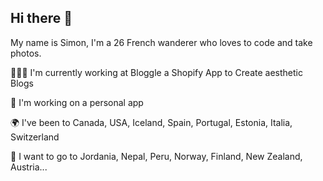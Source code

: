 ## Hi there 👋

My name is Simon, I'm a 26 French wanderer who loves to code and take photos.


👨🏻‍💻 I'm currently working at Bloggle a Shopify App to Create aesthetic Blogs

📱 I'm working on a personal app

🌍 I've been to Canada, USA, Iceland, Spain, Portugal, Estonia, Italia, Switzerland

🛫 I want to go to Jordania, Nepal, Peru, Norway, Finland, New Zealand, Austria...

<!--
**simon-jo8/simon-jo8** is a ✨ _special_ ✨ repository because its `README.md` (this file) appears on your GitHub profile.

Here are some ideas to get you started:

- 🔭 I’m currently working on ...
- 🌱 I’m currently learning ...
- 👯 I’m looking to collaborate on ...
- 🤔 I’m looking for help with ...
- 💬 Ask me about ...
- 📫 How to reach me: ...
- 😄 Pronouns: ...
- ⚡ Fun fact: ...
-->
